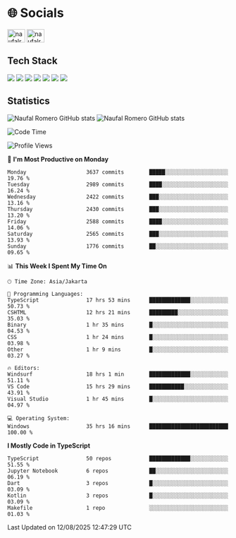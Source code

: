<h1 align="">🌐 Socials</h1>
<p align="left">
<a href="https://linkedin.com/in/naufal-romero-putra-pratama-9ab816177/" target="blank"><img align="center" src="https://raw.githubusercontent.com/rahuldkjain/github-profile-readme-generator/master/src/images/icons/Social/linked-in-alt.svg" alt="naufalromero" height="30" width="40" /></a>
<a href="https://instagram.com/naufalromero" target="blank"><img align="center" src="https://raw.githubusercontent.com/rahuldkjain/github-profile-readme-generator/master/src/images/icons/Social/instagram.svg" alt="naufalromero" height="30" width="40" /></a>
</p>


<h2 align="">Tech Stack</h2>
<div align="">
  <img src="https://img.shields.io/badge/next.js-000000?style=for-the-badge&logo=nextdotjs&logoColor=white"/>
 <img src="https://img.shields.io/badge/typescript-%23007ACC.svg?style=for-the-badge&logo=typescript&logoColor=white"/>
 <img src="https://img.shields.io/badge/react-%2320232a.svg?style=for-the-badge&logo=react&logoColor=%2361DAFB"/>
 <img src="https://img.shields.io/badge/tailwindcss-%2338B2AC.svg?style=for-the-badge&logo=tailwind-css&logoColor=white"/>
 <img src="https://img.shields.io/badge/Prisma-3982CE?style=for-the-badge&logo=Prisma&logoColor=white"/>
 <img src="https://img.shields.io/badge/javascript-%23323330.svg?style=for-the-badge&logo=javascript&logoColor=%23F7DF1E"/>
 <img src="https://img.shields.io/badge/java-%23ED8B00.svg?style=for-the-badge&logo=openjdk&logoColor=white"/>
</div>


<h2 align="">Statistics</h2>
<div align="">
<img src="https://github-readme-stats-xi-nine-74.vercel.app/api?username=romves&show_icons=true&theme=tokyonight&include_all_commits=true&count_private=true" alt="Naufal Romero GitHub stats"/>
<img src="https://github-readme-stats-xi-nine-74.vercel.app/api/top-langs/?username=romves&theme=tokyonight&hide_border=false&include_all_commits=true&count_private=true&layout=compact" alt="Naufal Romero GitHub stats"/>
</div>

<!--START_SECTION:waka-->
![Code Time](http://img.shields.io/badge/Code%20Time-2%2C763%20hrs%2017%20mins-blue)

![Profile Views](http://img.shields.io/badge/Profile%20Views-0-blue)

📅 **I'm Most Productive on Monday** 

```text
Monday                   3637 commits        █████░░░░░░░░░░░░░░░░░░░░   19.76 % 
Tuesday                  2989 commits        ████░░░░░░░░░░░░░░░░░░░░░   16.24 % 
Wednesday                2422 commits        ███░░░░░░░░░░░░░░░░░░░░░░   13.16 % 
Thursday                 2430 commits        ███░░░░░░░░░░░░░░░░░░░░░░   13.20 % 
Friday                   2588 commits        ████░░░░░░░░░░░░░░░░░░░░░   14.06 % 
Saturday                 2565 commits        ███░░░░░░░░░░░░░░░░░░░░░░   13.93 % 
Sunday                   1776 commits        ██░░░░░░░░░░░░░░░░░░░░░░░   09.65 % 
```


📊 **This Week I Spent My Time On** 

```text
🕑︎ Time Zone: Asia/Jakarta

💬 Programming Languages: 
TypeScript               17 hrs 53 mins      █████████████░░░░░░░░░░░░   50.73 % 
CSHTML                   12 hrs 21 mins      █████████░░░░░░░░░░░░░░░░   35.03 % 
Binary                   1 hr 35 mins        █░░░░░░░░░░░░░░░░░░░░░░░░   04.53 % 
CSS                      1 hr 24 mins        █░░░░░░░░░░░░░░░░░░░░░░░░   03.98 % 
Other                    1 hr 9 mins         █░░░░░░░░░░░░░░░░░░░░░░░░   03.27 % 

🔥 Editors: 
Windsurf                 18 hrs 1 min        █████████████░░░░░░░░░░░░   51.11 % 
VS Code                  15 hrs 29 mins      ███████████░░░░░░░░░░░░░░   43.91 % 
Visual Studio            1 hr 45 mins        █░░░░░░░░░░░░░░░░░░░░░░░░   04.97 % 

💻 Operating System: 
Windows                  35 hrs 16 mins      █████████████████████████   100.00 % 
```

**I Mostly Code in TypeScript** 

```text
TypeScript               50 repos            █████████████░░░░░░░░░░░░   51.55 % 
Jupyter Notebook         6 repos             ██░░░░░░░░░░░░░░░░░░░░░░░   06.19 % 
Dart                     3 repos             █░░░░░░░░░░░░░░░░░░░░░░░░   03.09 % 
Kotlin                   3 repos             █░░░░░░░░░░░░░░░░░░░░░░░░   03.09 % 
Makefile                 1 repo              ░░░░░░░░░░░░░░░░░░░░░░░░░   01.03 % 
```




 Last Updated on 12/08/2025 12:47:29 UTC
<!--END_SECTION:waka-->
